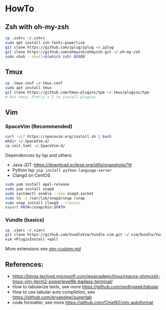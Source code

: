 # HowTo

## Zsh with oh-my-zsh
```bash
cp .zshrc ~/.zshrc
sudo apt install zsh fonts-powerline
git clone https://github.com/zplug/zplug ~/.zplug
git clone https://github.com/ohmyzsh/ohmyzsh.git ~/.oh-my-zsh
sudo chsh --shell=$(which zsh) $USER
```

## Tmux
```bash
cp .tmux.conf ~/.tmux.conf
sudo apt install tmux
git clone https://github.com/tmux-plugins/tpm ~/.tmux/plugins/tpm
# Run tmux; Prefix + I to install plugins
```

## Vim

### SpaceVim (Recommended)
```bash
curl -sLf https://spacevim.org/install.sh | bash
mkdir ~/.SpaceVim.d/
cp init.toml ~/.SpaceVim.d/
```

Dependencies by lsp and others:
* Java JDT: https://download.eclipse.org/jdtls/snapshots/?d
* Python lsp: `pip install python-language-server`
* Clangd on CentOS
```bash
sudo yum install epel-release
sudo yum install snapd
sudo systemctl enable --now snapd.socket
sudo ln -s /var/lib/snapd/snap /snap
sudo snap install clangd --classic
export PATH=/snap/bin:$PATH
```


### Vundle (basics)
```bash
cp .vimrc ~/.vimrc
git clone https://github.com/VundleVim/Vundle.vim.git ~/.vim/bundle/Vundle.vim
vim +PluginInstall +qall
```
More extensions see [vim-custom.md](https://github.com/caesar0301/warp-drive/blob/master/dotfiles/vim-custom.md)

## References:
* https://blogs.technet.microsoft.com/jessicadeen/linux/macos-ohmyzsh-tmux-vim-iterm2-powerlevel9k-badass-terminal/
* How to tabularize texts, see more https://github.com/godlygeek/tabular
* How to use tabular auto completion, see https://github.com/ervandew/supertab
* code formatter, see more https://github.com/Chiel92/vim-autoformat
